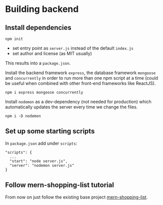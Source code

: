 Building backend
================

Install dependencies
--------------------
```
npm init
```
- set entry point as ```server.js``` instead of the default ```index.js```
- set author and license (as MIT usually)

This results into a ```package.json```.

Install the backend framework ```express```, the database framework ```mongoose```
and ```concurrently``` in order to run more than one npm script at a time (could be
useful when combined with other front-end frameworks like ReactJS).
```
npm i express mongoose concurrently
```

Install ```nodemon``` as a dev-dependency (not needed for production) which
automatically updates the server every time we change the files.
```
npm i -D nodemon
```

Set up some starting scripts
----------------------------
In ```package.json``` add under ```scripts```:
```
"scripts": {
  ...
  "start": "node server.js",
  "server": "nodemon server.js"
}
```

Follow mern-shopping-list tutorial
----------------------------------
From now on just follow the existing base project [mern-shopping-list](https://github.com/radusqrt/mern_shopping_list).
